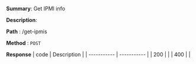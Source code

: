 **Summary**: Get IPMI info

**Description**:

**Path** : /get-ipmis

**Method** : `POST`

**Response**
| code      | Description |
| ----------- | ----------- |
|  200   |       |
|  400   |       |

